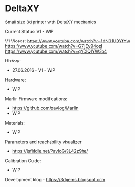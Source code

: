 # DeltaXY
Small size 3d printer with DeltaXY mechanics

Current Status: V1 - WIP

V1 Videos:
https://www.youtube.com/watch?v=4dN31UDYfYw
https://www.youtube.com/watch?v=G7jjEy94opI
https://www.youtube.com/watch?v=qYClQIYW3b4

History:
* 27.06.2016 - V1 - WIP



Hardware: 
* WIP

Marlin Firmware modifications:
* https://github.com/pavlog/Marlin
* WIP

Materials:
* WIP


Parameters and reachability visualizer
* https://jsfiddle.net/PavloG/9L42z9he/

Calibration Guide:
* WIP

Development blog - https://3dgems.blogspot.com